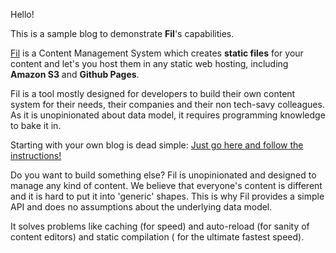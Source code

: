 Hello!

This is a sample blog to demonstrate **Fil**'s capabilities. 

[Fil](https://github.com/ubenzer/fil) is a Content Management System which creates **static files** for your 
content and let's you host them in any static web hosting, including **Amazon S3** and **Github Pages**. 

Fil is a tool mostly designed for developers to build their own content system for their needs, their companies and 
their non tech-savy colleagues. As it is unopinionated about data model, it requires programming knowledge to bake it in.

Starting with your own blog is dead simple: [Just go here and follow the instructions!](/2017/04/sample-post/)

Do you want to build something else? Fil is unopinionated and designed to manage any kind of content. We believe that
everyone's content is different and it is hard to put it into 'generic' shapes. This is why Fil provides a simple
API and does no assumptions about the underlying data model.

It solves problems like caching (for speed) and auto-reload (for sanity of content editors) and static compilation (
for the ultimate fastest speed).
